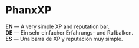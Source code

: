 PhanxXP
==========

**EN** — A very simple XP and reputation bar.  
**DE** — Ein sehr einfacher Erfahrungs- und Rufbalken.  
**ES** — Una barra de XP y reputación muy simple.
